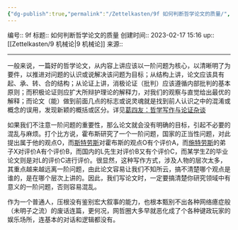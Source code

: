 ```yaml
---
{"dg-publish":true,"permalink":"/Zettelkasten/9f 如何判断哲学论文的质量/","dgPassFrontmatter":true}
---
```


编号:: 9f
标题:: 如何判断哲学论文的质量
创建时间:: 2023-02-17 15:16
up:: [[Zettelkasten/9 机械论\|9 机械论]]
来源:: 

---
一般来说，一篇好的哲学论文，从内容上讲应该以一阶问题为核心，以清晰明了为要件，以推进对问题的认识或说解决该问题为目标；从结构上讲，论文应该具有起、承、转、合的结构；从论证上讲，消极论证（批判）应该遵循内部批判的基本原则；而积极论证则应扩大所辩护理论的解释力，对我们的观察与直觉给出最优的解释；而论文（能）做到前面几点的标志或说灵魂就是找到前人认识之中的混淆或概念的误用，发现新颖的概括或区分。详见[葛四友：哲学写作与论证杂谈](http://www.aisixiang.com/data/115326.html)

如果我们不注意一阶问题的重要性，那么论文就会没有明确的目标，引起不必要的混乱与麻烦。打个比方说，霍布斯研究了一个一阶问题，国家的正当性问题，对此提出属于他的观点O，而[斯特劳斯](https://www.zhihu.com/search?q=%E6%96%AF%E7%89%B9%E5%8A%B3%E6%96%AF&search_source=Entity&hybrid_search_source=Entity&hybrid_search_extra=%7B%22sourceType%22%3A%22answer%22%2C%22sourceId%22%3A2390728149%7D)对霍布斯的观点O有个评价A，而[施特劳斯](https://www.zhihu.com/search?q=%E6%96%BD%E7%89%B9%E5%8A%B3%E6%96%AF&search_source=Entity&hybrid_search_source=Entity&hybrid_search_extra=%7B%22sourceType%22%3A%22answer%22%2C%22sourceId%22%3A2390728149%7D)的弟子X对评价A有个评价B，而国内的L先生对评价B又有个评价C，而某学生Z的毕业论文则是对L的评价C进行评价。很显然，这种写作方式，涉及人物的层次太多，其重点越来越远离一阶问题，由此论文容易让我们不知所云，搞不清楚哪个观点是谁的，是在哪个层次上讲的。因此，我们写论文时，一定要搞清楚你研究领域中有意义的一阶问题，否则容易混乱。

作为一个普通人，压根没有鉴别宏大叙事的能力，也根本甄别不出各种网络癔症般（未明子之流）的废话连篇，更何况，网哲圈大多早就恶化成了个各种键政玩家的娱乐场所，连基本的对话和逻辑都没有。